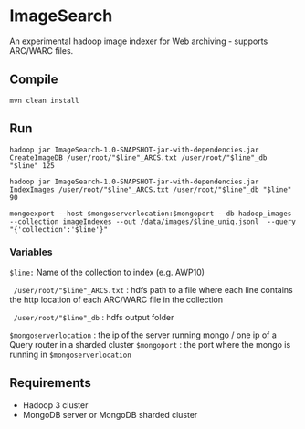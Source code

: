 # ImageSearch
An experimental hadoop image indexer for Web archiving - supports ARC/WARC files.

## Compile
```mvn clean install``` 

## Run

```hadoop jar ImageSearch-1.0-SNAPSHOT-jar-with-dependencies.jar CreateImageDB /user/root/"$line"_ARCS.txt /user/root/"$line"_db "$line" 125 ```

```hadoop jar ImageSearch-1.0-SNAPSHOT-jar-with-dependencies.jar IndexImages /user/root/"$line"_ARCS.txt /user/root/"$line"_db "$line" 90```  

```mongoexport --host $mongoserverlocation:$mongoport --db hadoop_images --collection imageIndexes --out /data/images/$line_uniq.jsonl  --query "{'collection':'$line'}"```  

### Variables
```$line:```  Name of the collection to index (e.g. AWP10) 

``` /user/root/"$line"_ARCS.txt```  : hdfs path to a file where each line contains the http location of each ARC/WARC file in the collection

``` /user/root/"$line"_db``` : hdfs output folder

```$mongoserverlocation``` : the ip of the server running mongo / one ip of a Query router in a sharded cluster
```$mongoport``` : the port where the mongo is running in ```$mongoserverlocation```


## Requirements
- Hadoop 3 cluster
- MongoDB server or MongoDB sharded cluster
